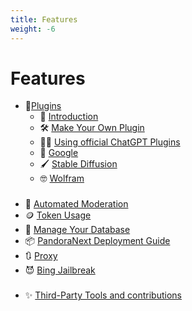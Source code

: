 ```yaml
---
title: Features
weight: -6
---
```


# Features

* 🔌[Plugins](./plugins/index.md)
    * 🔌 [Introduction](./plugins/introduction.md)
    * 🛠️ [Make Your Own Plugin](./plugins/make_your_own.md)
    * 🧑‍💼 [Using official ChatGPT Plugins](./plugins/chatgpt_plugins_openapi.md)
    * 🔎 [Google](./plugins/google_search.md)
    * 🖌️ [Stable Diffusion](./plugins/stable_diffusion.md)
    * 🤓 [Wolfram](./plugins/wolfram.md)
###
* 🔨 [Automated Moderation](mod_system.md)
* 🪙 [Token Usage](token_usage.md)
* 🍃 [Manage Your Database](manage_your_database.md)
* 📦 [PandoraNext Deployment Guide](pandoranext.md)
* 🔃 [Proxy](proxy.md)
* 😈 [Bing Jailbreak](bing_jailbreak.md)
###
* ✨ [Third-Party Tools and contributions](third_party.md)